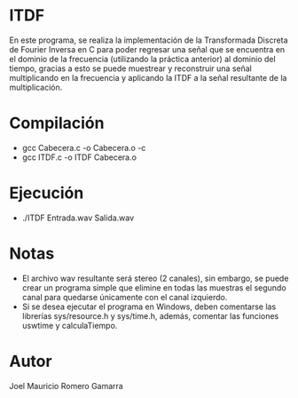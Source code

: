 # ITDF

En este programa, se realiza la implementación de la Transformada Discreta de Fourier Inversa en C para poder regresar una señal que se encuentra en el dominio de la frecuencia (utilizando la práctica anterior) al dominio del tiempo, gracias a esto se puede muestrear y reconstruir una señal multiplicando en la frecuencia y aplicando la ITDF a la señal resultante de la multiplicación.

# Compilación

- gcc Cabecera.c -o Cabecera.o -c
- gcc ITDF.c -o ITDF Cabecera.o

# Ejecución

- ./ITDF Entrada.wav Salida.wav

# Notas

- El archivo wav resultante será stereo (2 canales), sin embargo, se puede crear un programa simple que elimine en todas las muestras el segundo canal para quedarse únicamente con el canal izquierdo.
- Si se desea ejecutar el programa en Windows, deben comentarse las librerías sys/resource.h y sys/time.h, además, comentar las funciones uswtime y calculaTiempo.

# Autor

Joel Mauricio Romero Gamarra
